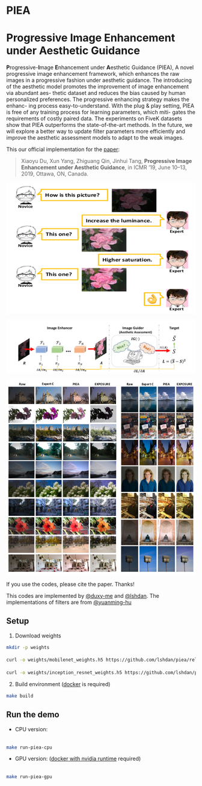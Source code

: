 # PIEA

# Progressive Image Enhancement under Aesthetic Guidance

**P**rogressive-**I**mage **E**nhancement under  **A**esthetic Guidance (PIEA), A novel progressive image enhancement framework, which enhances the raw images in a progressive fashion
under aesthetic guidance. The introducing of the aesthetic model
promotes the improvement of image enhancement via abundant aes-
thetic dataset and reduces the bias caused by human personalized
preferences. The progressive enhancing strategy makes the enhanc-
ing process easy-to-understand. With the plug & play setting, PIEA
is free of any training process for learning parameters, which miti-
gates the requirements of costly paired data. The experiments on
FiveK datasets show that PIEA outperforms the state-of-the-art
methods. In the future, we will explore a better way to update filter
parameters more efficiently and improve the aesthetic assessment
models to adapt to the weak images.

This our official implementation for the [paper](http://bio.duxy.me/papers/ICMR2019-PIEA.pdf):

> Xiaoyu Du, Xun Yang, Zhiguang Qin, Jinhui Tang, **Progressive Image Enhancement under Aesthetic Guidance**, in ICMR ’19, June 10–13, 2019, Ottawa, ON, Canada.

![Concept](./docs/idea.png)


![Architecture](./docs/architecture.png)


![Gallery](./docs/gallery.png)

If you use the codes, please cite the paper. Thanks!

This codes are implemented by [@duxy-me](https://github.com/duxy-me) and [@lshdan](https://github.com/lshdan). The implementations of filters are from [@yuanming-hu](https://github.com/yuanming-hu/exposure)

## Setup 

1. Download weights

```bash
mkdir -p weights

curl -o weights/mobilenet_weights.h5 https://github.com/lshdan/piea/releases/download/1.0/mobilenet_weights.h5

curl -o weights/inception_resnet_weights.h5 https://github.com/lshdan/piea/releases/download/1.0/inception_resnet_weights.h5
```

2. Build environment ([docker](https://docs.docker.com/engine/install/ubuntu/) is required)

```bash
make build
```

## Run the demo

- CPU version:

```bash

make run-piea-cpu 

```

- GPU version: ([docker with nvidia runtime](https://github.com/NVIDIA/nvidia-docker) required)

```bash

make run-piea-gpu 

```
